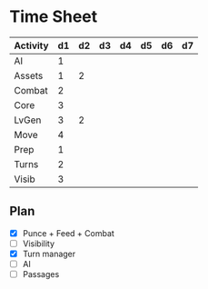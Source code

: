 # Time Sheet

| Activity | d1 | d2 | d3 | d4 | d5 | d6 | d7 |
|----------|----|----|----|----|----|----|----|
| AI       | 1  |    |    |    |    |    |    |
| Assets   | 1  | 2  |    |    |    |    |    |
| Combat   | 2  |    |    |    |    |    |    |
| Core     | 3  |    |    |    |    |    |    |
| LvGen    | 3  | 2  |    |    |    |    |    |
| Move     | 4  |    |    |    |    |    |    |
| Prep     | 1  |    |    |    |    |    |    |
| Turns    | 2  |    |    |    |    |    |    |
| Visib    | 3  |    |    |    |    |    |    |

## Plan

- [X] Punce + Feed + Combat
- [ ] Visibility
- [X] Turn manager
- [ ] AI
- [ ] Passages
